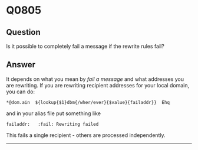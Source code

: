 Q0805
=====

Question
--------

Is it possible to completely fail a message if the rewrite rules fail?

Answer
------

It depends on what you mean by _fail a message_ and what addresses you are rewriting. If you are rewriting recipient
addresses for your local domain, you can do:

    *@dom.ain  ${lookup{$1}dbm{/wher/ever}{$value}{failaddr}}  Ehq

and in your alias file put something like

    failaddr:   :fail: Rewriting failed

This fails a single recipient - others are processed independently.

* * * * *
